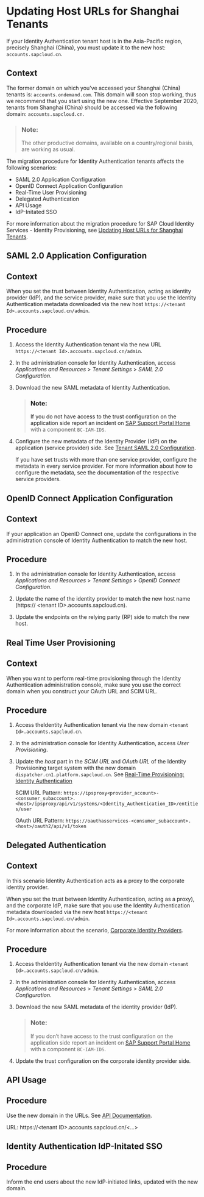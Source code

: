 <!-- loio1eeda236f67f482bbb561f1b17532792 -->

# Updating Host URLs for Shanghai Tenants

If your Identity Authentication tenant host is in the Asia-Pacific region, precisely Shanghai \(China\), you must update it to the new host: `accounts.sapcloud.cn`.



<a name="loio1eeda236f67f482bbb561f1b17532792__context_psf_kqv_3nb"/>

## Context

The former domain on which you've accessed your Shanghai \(China\) tenants is: `accounts.ondemand.com`. This domain will soon stop working, thus we recommend that you start using the new one. Effective September 2020, tenants from Shanghai \(China\) should be accessed via the following domain: `accounts.sapcloud.cn`.

> ### Note:  
> The other productive domains, available on a country/regional basis, are working as usual.

The migration procedure for Identity Authentication tenants affects the following scenarios:

-   SAML 2.0 Application Configuration
-   OpenID Connect Application Configuration
-   Real-Time User Provisioning
-   Delegated Authentication
-   API Usage
-   IdP-Initated SSO

For more information about the migration procedure for SAP Cloud Identity Services - Identity Provisioning, see [Updating Host URLs for Shanghai Tenants](https://help.sap.com/viewer/f48e822d6d484fa5ade7dda78b64d9f5/Cloud/en-US/80563ee65d96451db3c063a083b199e6.html).

 <a name="task_j5h_15t_3nb"/>

<!-- task\_j5h\_15t\_3nb -->

## SAML 2.0 Application Configuration



<a name="task_j5h_15t_3nb__context_bdy_34g_snb"/>

## Context

When you set the trust between Identity Authentication, acting as identity provider \(IdP\), and the service provider, make sure that you use the Identity Authentication metadata downloaded via the new host `https://<tenant Id>.accounts.sapcloud.cn/admin`.



## Procedure

1.  Access the Identity Authentication tenant via the new URL `https://<tenant Id>.accounts.sapcloud.cn/admin`.

2.  In the administration console for Identity Authentication, access *Applications and Resources* \> *Tenant Settings* \> *SAML 2.0 Configuration*.

3.  Download the new SAML metadata of Identity Authentication.

    > ### Note:  
    > If you do not have access to the trust configuration on the application side report an incident on [SAP Support Portal Home](https://support.sap.com/en/index.html) with a component `BC-IAM-IDS`.

4.  Configure the new metadata of the Identity Provider \(IdP\) on the application \(service provider\) side. See [Tenant SAML 2.0 Configuration](Operation-Guide/tenant-saml-2-0-configuration-e81a19b.md).

    If you have set trusts with more than one service provider, configure the metadata in every service provider. For more information about how to configure the metadata, see the documentation of the respective service providers.


 <a name="task_xny_kvt_3nb"/>

<!-- task\_xny\_kvt\_3nb -->

## OpenID Connect Application Configuration



<a name="task_xny_kvt_3nb__context_z5k_dzg_snb"/>

## Context

If your application an OpenID Connect one, update the configurations in the administration console of Identity Authentication to match the new host.



<a name="task_xny_kvt_3nb__steps_izw_mvt_3nb"/>

## Procedure

1.  In the administration console for Identity Authentication, access *Applications and Resources* \> *Tenant Settings* \> *OpenID Connect Configuration*.

2.  Update the name of the identity provider to match the new host name \(https:// <tenant ID\>.accounts.sapcloud.cn\).

3.  Update the endpoints on the relying party \(RP\) side to match the new host.


 <a name="task_ang_1zt_3nb"/>

<!-- task\_ang\_1zt\_3nb -->

## Real Time User Provisioning



<a name="task_ang_1zt_3nb__context_yfd_vhh_snb"/>

## Context

When you want to perform real-time provisioning through the Identity Authentication administration console, make sure you use the correct domain when you construct your OAuth URL and SCIM URL.



<a name="task_ang_1zt_3nb__steps_hkf_phv_3nb"/>

## Procedure

1.  Access theIdentity Authentication tenant via the new domain `<tenant Id>.accounts.sapcloud.cn`.

2.  In the administration console for Identity Authentication, access *User Provisioning*.

3.  Update the *host* part in the *SCIM URL* and *OAuth URL* of the Identity Provisioning target system with the new domain `dispatcher.cn1.platform.sapcloud.cn`. See [Real-Time Provisioning: Identity Authentication](https://help.sap.com/viewer/f48e822d6d484fa5ade7dda78b64d9f5/Cloud/en-US/70afd909734842b08ff8f1be5b01bc2a.html)

    SCIM URL Pattern: `https://ipsproxy<provider_account>-<consumer_subaccount>.<host>/ipsproxy/api/v1/systems/<Identity_Authentication_ID>/entities/user`

    OAuth URL Pattern: `https://oauthasservices-<consumer_subaccount>.<host>/oauth2/api/v1/token`


 <a name="task_gml_yhv_3nb"/>

<!-- task\_gml\_yhv\_3nb -->

## Delegated Authentication



<a name="task_gml_yhv_3nb__context_k5q_s3h_snb"/>

## Context

In this scenario Identity Authentication acts as a proxy to the corporate identity provider.

When you set the trust between Identity Authentication, acting as a proxy\), and the corporate IdP, make sure that you use the Identity Authentication metadata downloaded via the new host `https://<tenant Id>.accounts.sapcloud.cn/admin`.

For more information about the scenario, [Corporate Identity Providers](Operation-Guide/corporate-identity-providers-19f3eca.md).



## Procedure

1.  Access theIdentity Authentication tenant via the new domain `<tenant Id>.accounts.sapcloud.cn/admin`.

2.  In the administration console for Identity Authentication, access *Applications and Resources* \> *Tenant Settings* \> *SAML 2.0 Configuration*.

3.  Download the new SAML metadata of the identity provider \(IdP\).

    > ### Note:  
    > If you don’t have access to the trust configuration on the application side report an incident on [SAP Support Portal Home](https://support.sap.com/en/index.html) with a component `BC-IAM-IDS`.

4.  Update the trust configuration on the corporate identity provider side.


 <a name="task_b1d_llv_3nb"/>

<!-- task\_b1d\_llv\_3nb -->

## API Usage



<a name="task_b1d_llv_3nb__steps_dn4_wlv_3nb"/>

## Procedure

Use the new domain in the URLs. See [API Documentation](Development/api-documentation-cce8d64.md).

URL: https://<tenant ID\>.accounts.sapcloud.cn/<...\>

 <a name="task_t4d_d4v_3nb"/>

<!-- task\_t4d\_d4v\_3nb -->

## Identity Authentication IdP-Initated SSO



<a name="task_t4d_d4v_3nb__steps_tcg_t4v_3nb"/>

## Procedure

Inform the end users about the new IdP-initiated links, updated with the new domain.

